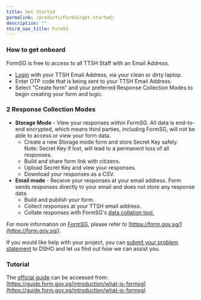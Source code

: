```yaml
---
title: Get Started
permalink: /products/FormSG/get-started/
description: ""
third_nav_title: FormSG
---
```

### **How to get onboard**
FormSG is free to access to all TTSH Staff with an Email Address.
* [Login](https://form.gov.sg/login) with your TTSH Email Address, via your clean or dirty laptop.
* Enter OTP code that is being sent to your TTSH Email Address.
* Select "Create form" and your preferred Response Collection Modes to begin creating your form and logic.


### **2 Response Collection Modes**
* **Storage Mode** - View your responses within FormSG. All data is end-to-end encrypted, which means third parties, including FormSG, will not be able to access or view your form data.
	* Create a new Storage mode form and store Secret Key safely.  
Note: Secret Key if lost, will lead to a permanent loss of all responses.
	* Build and share form link with citizens.
	* Upload Secret Key and view your responses.
	* Download your responses as a CSV.
* **Email mode** - Receive your responses at your email address. Form sends responses directly to your email and does not store any response data.
	* Build and publish your form.
	* Collect responses at your TTSH email address.
	* Collate responses with FormSG's [data collation tool.](https://collate.form.gov.sg/)

For more information on [FormSG](https://form.gov.sg/), please refer to [https://form.gov.sg/](https://form.gov.sg/)

If you would like help with your project, you can [submit your problem statement](https://form.gov.sg/636b02cff8cbe3001165f9dd) to DSHO and let us find out how we can assist you.

### **Tutorial**
The [official guide](https://guide.form.gov.sg/introduction/what-is-formsg) can be accessed from: [https://guide.form.gov.sg/introduction/what-is-formsg](https://guide.form.gov.sg/introduction/what-is-formsg)